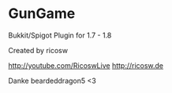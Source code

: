 GunGame
=======
Bukkit/Spigot Plugin for 1.7 - 1.8

Created by ricosw

http://youtube.com/RicoswLive
http://ricosw.de


Danke beardeddragon5 <3
